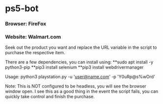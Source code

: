 # ps5-bot
### Browser: FireFox
### Website: Walmart.com

Seek out the product you want and replace the URL variable in the script to purchase the respective item.

There are a few dependencies, you can install using:
**sudo apt install -y python3-pip
**pip3 install selenium 
**pip3 install webdrivermanager

Usage: python3 playstation.py -u 'user@name.com' -p 'Y0uRp@s%wOrd'

Note: This is NOT configured to be headless, you will see the browser window open. I see this as a good thing in the event the script fails, you can quickly take control and finish the purchase.

